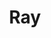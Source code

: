 --- 
title: "Ray"
publishdate: "2019-4-10T16:48:46+02:00"
src: "https://365manga.net/manga/ray"
image: "https://data.365manga.net/images/thumbnails/24190-ray.jpg"
description: "From ADV: Ray was bred and raised to be a living, breathing organ donor. After her own eyes were taken from her, a stranger bestows upon her the gift of sight and something extra - she has X-Ray vision! Ten years later, Ray works as a nurse and moonlights as an underground medical doctor performing for-profit, off-the-book medical procedures. But her daily routine is interrupted by a chance encounter with…"
---